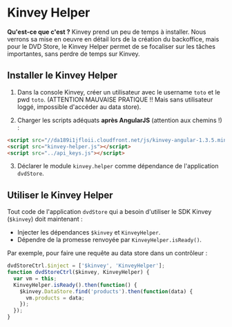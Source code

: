 Kinvey Helper
=============

**Qu'est-ce que c'est ?** Kinvey prend un peu de temps à installer. Nous verrons sa mise en oeuvre en détail lors de la création du backoffice, mais pour le DVD Store, le Kinvey Helper permet de se focaliser sur les tâches importantes, sans perdre de temps sur Kinvey.


Installer le Kinvey Helper
--------------------------

1) Dans la console Kinvey, créer un utilisateur avec le username `toto` et le pwd `toto`. (ATTENTION MAUVAISE PRATIQUE !! Mais sans utilisateur loggé, impossible d'accéder au data store).

2) Charger les scripts adéquats **après AngularJS** (attention aux chemins !) :

```html
<script src="//da189i1jfloii.cloudfront.net/js/kinvey-angular-1.3.5.min.js"></script>
<script src="kinvey-helper.js"></script>
<script src="../api_keys.js"></script>
```

3) Déclarer le module `kinvey.helper` comme dépendance de l'application `dvdStore`.


Utiliser le Kinvey Helper
-------------------------

Tout code de l'application `dvdStore` qui a besoin d'utiliser le SDK Kinvey (`$kinvey`) doit maintenant :

- Injecter les dépendances `$kinvey` et `KinveyHelper`.
- Dépendre de la promesse renvoyée par `KinveyHelper.isReady()`.

Par exemple, pour faire une requête au data store dans un contrôleur :

```js
dvdStoreCtrl.$inject = ['$kinvey', 'KinveyHelper'];
function dvdStoreCtrl($kinvey, KinveyHelper) {
  var vm = this;
  KinveyHelper.isReady().then(function() {
    $kinvey.DataStore.find('products').then(function(data) {
      vm.products = data;
    });
  });
}
```
